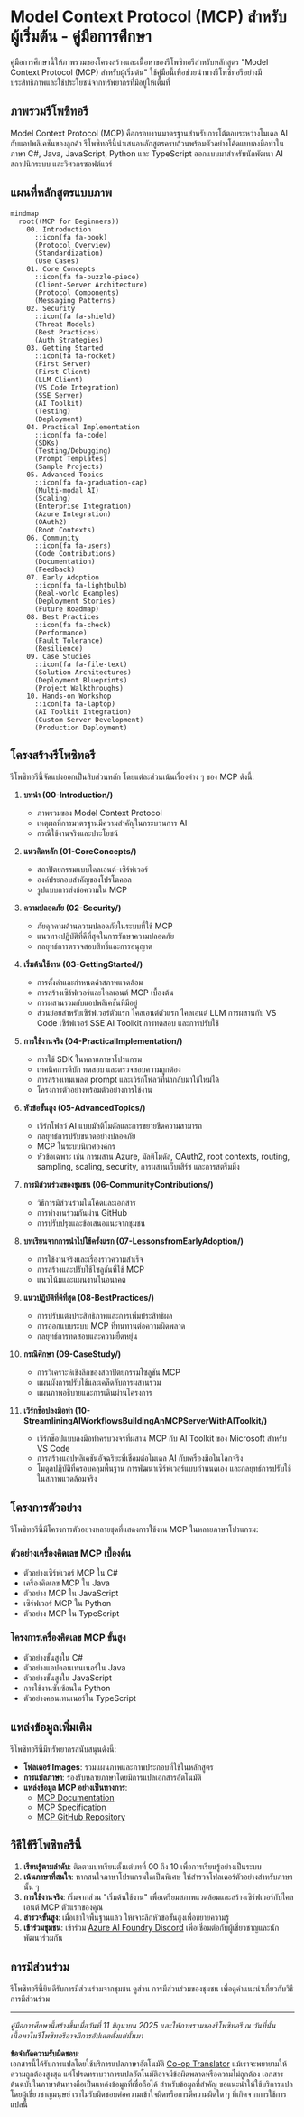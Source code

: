 <!--
CO_OP_TRANSLATOR_METADATA:
{
  "original_hash": "a607d4febc94caee9a12b77795f7fc9a",
  "translation_date": "2025-07-13T15:14:45+00:00",
  "source_file": "study_guide.md",
  "language_code": "th"
}
-->
# Model Context Protocol (MCP) สำหรับผู้เริ่มต้น - คู่มือการศึกษา

คู่มือการศึกษานี้ให้ภาพรวมของโครงสร้างและเนื้อหาของรีโพซิทอรีสำหรับหลักสูตร "Model Context Protocol (MCP) สำหรับผู้เริ่มต้น" ใช้คู่มือนี้เพื่อช่วยนำทางรีโพซิทอรีอย่างมีประสิทธิภาพและใช้ประโยชน์จากทรัพยากรที่มีอยู่ให้เต็มที่

## ภาพรวมรีโพซิทอรี

Model Context Protocol (MCP) คือกรอบงานมาตรฐานสำหรับการโต้ตอบระหว่างโมเดล AI กับแอปพลิเคชันของลูกค้า รีโพซิทอรีนี้นำเสนอหลักสูตรครบถ้วนพร้อมตัวอย่างโค้ดแบบลงมือทำในภาษา C#, Java, JavaScript, Python และ TypeScript ออกแบบมาสำหรับนักพัฒนา AI สถาปนิกระบบ และวิศวกรซอฟต์แวร์

## แผนที่หลักสูตรแบบภาพ

```mermaid
mindmap
  root((MCP for Beginners))
    00. Introduction
      ::icon(fa fa-book)
      (Protocol Overview)
      (Standardization)
      (Use Cases)
    01. Core Concepts
      ::icon(fa fa-puzzle-piece)
      (Client-Server Architecture)
      (Protocol Components)
      (Messaging Patterns)
    02. Security
      ::icon(fa fa-shield)
      (Threat Models)
      (Best Practices)
      (Auth Strategies)
    03. Getting Started
      ::icon(fa fa-rocket)
      (First Server)
      (First Client)
      (LLM Client)
      (VS Code Integration)
      (SSE Server)
      (AI Toolkit)
      (Testing)
      (Deployment)
    04. Practical Implementation
      ::icon(fa fa-code)
      (SDKs)
      (Testing/Debugging)
      (Prompt Templates)
      (Sample Projects)
    05. Advanced Topics
      ::icon(fa fa-graduation-cap)
      (Multi-modal AI)
      (Scaling)
      (Enterprise Integration)
      (Azure Integration)
      (OAuth2)
      (Root Contexts)
    06. Community
      ::icon(fa fa-users)
      (Code Contributions)
      (Documentation)
      (Feedback)
    07. Early Adoption
      ::icon(fa fa-lightbulb)
      (Real-world Examples)
      (Deployment Stories)
      (Future Roadmap)
    08. Best Practices
      ::icon(fa fa-check)
      (Performance)
      (Fault Tolerance)
      (Resilience)
    09. Case Studies
      ::icon(fa fa-file-text)
      (Solution Architectures)
      (Deployment Blueprints)
      (Project Walkthroughs)
    10. Hands-on Workshop
      ::icon(fa fa-laptop)
      (AI Toolkit Integration)
      (Custom Server Development)
      (Production Deployment)
```

## โครงสร้างรีโพซิทอรี

รีโพซิทอรีนี้จัดแบ่งออกเป็นสิบส่วนหลัก โดยแต่ละส่วนเน้นเรื่องต่าง ๆ ของ MCP ดังนี้:

1. **บทนำ (00-Introduction/)**
   - ภาพรวมของ Model Context Protocol
   - เหตุผลที่การมาตรฐานมีความสำคัญในกระบวนการ AI
   - กรณีใช้งานจริงและประโยชน์

2. **แนวคิดหลัก (01-CoreConcepts/)**
   - สถาปัตยกรรมแบบไคลเอนต์-เซิร์ฟเวอร์
   - องค์ประกอบสำคัญของโปรโตคอล
   - รูปแบบการส่งข้อความใน MCP

3. **ความปลอดภัย (02-Security/)**
   - ภัยคุกคามด้านความปลอดภัยในระบบที่ใช้ MCP
   - แนวทางปฏิบัติที่ดีที่สุดในการรักษาความปลอดภัย
   - กลยุทธ์การตรวจสอบสิทธิ์และการอนุญาต

4. **เริ่มต้นใช้งาน (03-GettingStarted/)**
   - การตั้งค่าและกำหนดค่าสภาพแวดล้อม
   - การสร้างเซิร์ฟเวอร์และไคลเอนต์ MCP เบื้องต้น
   - การผสานรวมกับแอปพลิเคชันที่มีอยู่
   - ส่วนย่อยสำหรับเซิร์ฟเวอร์ตัวแรก ไคลเอนต์ตัวแรก ไคลเอนต์ LLM การผสานกับ VS Code เซิร์ฟเวอร์ SSE AI Toolkit การทดสอบ และการปรับใช้

5. **การใช้งานจริง (04-PracticalImplementation/)**
   - การใช้ SDK ในหลายภาษาโปรแกรม
   - เทคนิคการดีบัก ทดสอบ และตรวจสอบความถูกต้อง
   - การสร้างเทมเพลต prompt และเวิร์กโฟลว์ที่นำกลับมาใช้ใหม่ได้
   - โครงการตัวอย่างพร้อมตัวอย่างการใช้งาน

6. **หัวข้อขั้นสูง (05-AdvancedTopics/)**
   - เวิร์กโฟลว์ AI แบบมัลติโมดัลและการขยายขีดความสามารถ
   - กลยุทธ์การปรับขนาดอย่างปลอดภัย
   - MCP ในระบบนิเวศองค์กร
   - หัวข้อเฉพาะ เช่น การผสาน Azure, มัลติโมดัล, OAuth2, root contexts, routing, sampling, scaling, security, การผสานเว็บเสิร์ช และการสตรีมมิ่ง

7. **การมีส่วนร่วมของชุมชน (06-CommunityContributions/)**
   - วิธีการมีส่วนร่วมในโค้ดและเอกสาร
   - การทำงานร่วมกันผ่าน GitHub
   - การปรับปรุงและข้อเสนอแนะจากชุมชน

8. **บทเรียนจากการนำไปใช้ครั้งแรก (07-LessonsfromEarlyAdoption/)**
   - การใช้งานจริงและเรื่องราวความสำเร็จ
   - การสร้างและปรับใช้โซลูชันที่ใช้ MCP
   - แนวโน้มและแผนงานในอนาคต

9. **แนวปฏิบัติที่ดีที่สุด (08-BestPractices/)**
   - การปรับแต่งประสิทธิภาพและการเพิ่มประสิทธิผล
   - การออกแบบระบบ MCP ที่ทนทานต่อความผิดพลาด
   - กลยุทธ์การทดสอบและความยืดหยุ่น

10. **กรณีศึกษา (09-CaseStudy/)**
    - การวิเคราะห์เชิงลึกของสถาปัตยกรรมโซลูชัน MCP
    - แผนผังการปรับใช้และเคล็ดลับการผสานรวม
    - แผนภาพอธิบายและการเดินผ่านโครงการ

11. **เวิร์กช็อปลงมือทำ (10-StreamliningAIWorkflowsBuildingAnMCPServerWithAIToolkit/)**
    - เวิร์กช็อปแบบลงมือทำครบวงจรที่ผสาน MCP กับ AI Toolkit ของ Microsoft สำหรับ VS Code
    - การสร้างแอปพลิเคชันอัจฉริยะที่เชื่อมต่อโมเดล AI กับเครื่องมือในโลกจริง
    - โมดูลปฏิบัติที่ครอบคลุมพื้นฐาน การพัฒนาเซิร์ฟเวอร์แบบกำหนดเอง และกลยุทธ์การปรับใช้ในสภาพแวดล้อมจริง

## โครงการตัวอย่าง

รีโพซิทอรีนี้มีโครงการตัวอย่างหลายชุดที่แสดงการใช้งาน MCP ในหลายภาษาโปรแกรม:

### ตัวอย่างเครื่องคิดเลข MCP เบื้องต้น
- ตัวอย่างเซิร์ฟเวอร์ MCP ใน C#
- เครื่องคิดเลข MCP ใน Java
- ตัวอย่าง MCP ใน JavaScript
- เซิร์ฟเวอร์ MCP ใน Python
- ตัวอย่าง MCP ใน TypeScript

### โครงการเครื่องคิดเลข MCP ขั้นสูง
- ตัวอย่างขั้นสูงใน C#
- ตัวอย่างแอปคอนเทนเนอร์ใน Java
- ตัวอย่างขั้นสูงใน JavaScript
- การใช้งานซับซ้อนใน Python
- ตัวอย่างคอนเทนเนอร์ใน TypeScript

## แหล่งข้อมูลเพิ่มเติม

รีโพซิทอรีนี้มีทรัพยากรสนับสนุนดังนี้:

- **โฟลเดอร์ Images**: รวมแผนภาพและภาพประกอบที่ใช้ในหลักสูตร
- **การแปลภาษา**: รองรับหลายภาษาโดยมีการแปลเอกสารอัตโนมัติ
- **แหล่งข้อมูล MCP อย่างเป็นทางการ**:
  - [MCP Documentation](https://modelcontextprotocol.io/)
  - [MCP Specification](https://spec.modelcontextprotocol.io/)
  - [MCP GitHub Repository](https://github.com/modelcontextprotocol)

## วิธีใช้รีโพซิทอรีนี้

1. **เรียนรู้ตามลำดับ**: ติดตามบทเรียนตั้งแต่บทที่ 00 ถึง 10 เพื่อการเรียนรู้อย่างเป็นระบบ
2. **เน้นภาษาที่สนใจ**: หากสนใจภาษาโปรแกรมใดเป็นพิเศษ ให้สำรวจโฟลเดอร์ตัวอย่างสำหรับภาษานั้น ๆ
3. **การใช้งานจริง**: เริ่มจากส่วน "เริ่มต้นใช้งาน" เพื่อเตรียมสภาพแวดล้อมและสร้างเซิร์ฟเวอร์กับไคลเอนต์ MCP ตัวแรกของคุณ
4. **สำรวจขั้นสูง**: เมื่อเข้าใจพื้นฐานแล้ว ให้เจาะลึกหัวข้อขั้นสูงเพื่อขยายความรู้
5. **เข้าร่วมชุมชน**: เข้าร่วม [Azure AI Foundry Discord](https://discord.com/invite/ByRwuEEgH4) เพื่อเชื่อมต่อกับผู้เชี่ยวชาญและนักพัฒนาร่วมกัน

## การมีส่วนร่วม

รีโพซิทอรีนี้ยินดีรับการมีส่วนร่วมจากชุมชน ดูส่วน การมีส่วนร่วมของชุมชน เพื่อดูคำแนะนำเกี่ยวกับวิธีการมีส่วนร่วม

---

*คู่มือการศึกษานี้สร้างขึ้นเมื่อวันที่ 11 มิถุนายน 2025 และให้ภาพรวมของรีโพซิทอรี ณ วันที่นั้น เนื้อหาในรีโพซิทอรีอาจมีการอัปเดตตั้งแต่นั้นมา*

**ข้อจำกัดความรับผิดชอบ**:  
เอกสารนี้ได้รับการแปลโดยใช้บริการแปลภาษาอัตโนมัติ [Co-op Translator](https://github.com/Azure/co-op-translator) แม้เราจะพยายามให้ความถูกต้องสูงสุด แต่โปรดทราบว่าการแปลอัตโนมัติอาจมีข้อผิดพลาดหรือความไม่ถูกต้อง เอกสารต้นฉบับในภาษาต้นทางถือเป็นแหล่งข้อมูลที่เชื่อถือได้ สำหรับข้อมูลที่สำคัญ ขอแนะนำให้ใช้บริการแปลโดยผู้เชี่ยวชาญมนุษย์ เราไม่รับผิดชอบต่อความเข้าใจผิดหรือการตีความผิดใด ๆ ที่เกิดจากการใช้การแปลนี้